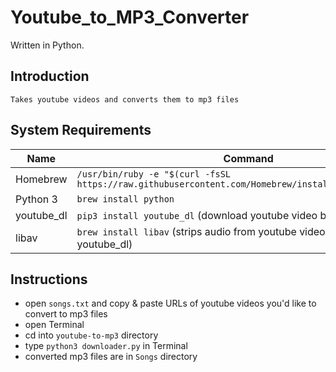 # Youtube_to_MP3_Converter

Written in Python.

## Introduction
    Takes youtube videos and converts them to mp3 files

## System Requirements
Name | Command
--- | ---
Homebrew | `/usr/bin/ruby -e "$(curl -fsSL https://raw.githubusercontent.com/Homebrew/install/master/install)"`
Python 3 | `brew install python`
youtube_dl | `pip3 install youtube_dl` (download youtube video by URL)
libav | `brew install libav` (strips audio from youtube videos) (used by youtube_dl)                           
                                                
## Instructions
- open `songs.txt` and copy & paste URLs of youtube videos you'd like to convert to mp3 files
- open Terminal
- cd into `youtube-to-mp3` directory
- type `python3 downloader.py` in Terminal
- converted mp3 files are in `Songs` directory
